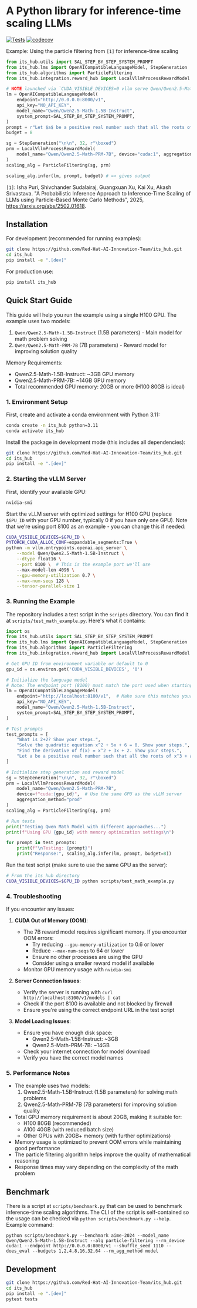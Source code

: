 # A Python library for inference-time scaling LLMs

[![Tests](https://github.com/Red-Hat-AI-Innovation-Team/its_hub/actions/workflows/tests.yml/badge.svg)](https://github.com/Red-Hat-AI-Innovation-Team/its_hub/actions/workflows/tests.yml)
[![codecov](https://codecov.io/gh/Red-Hat-AI-Innovation-Team/its_hub/graph/badge.svg?token=6WD8NB9YPN)](https://codecov.io/gh/Red-Hat-AI-Innovation-Team/its_hub)

Example: Using the particle filtering from `[1]` for inference-time scaling

```python
from its_hub.utils import SAL_STEP_BY_STEP_SYSTEM_PROMPT
from its_hub.lms import OpenAICompatibleLanguageModel, StepGeneration
from its_hub.algorithms import ParticleFiltering
from its_hub.integration.reward_hub import LocalVllmProcessRewardModel

# NOTE launched via `CUDA_VISIBLE_DEVICES=0 vllm serve Qwen/Qwen2.5-Math-1.5B-Instruct --dtype float16`
lm = OpenAICompatibleLanguageModel(
    endpoint="http://0.0.0.0:8000/v1", 
    api_key="NO_API_KEY", 
    model_name="Qwen/Qwen2.5-Math-1.5B-Instruct", 
    system_prompt=SAL_STEP_BY_STEP_SYSTEM_PROMPT, 
)
prompt = r"Let $a$ be a positive real number such that all the roots of \[x^3 + ax^2 + ax + 1 = 0\]are real. Find the smallest possible value of $a.$" # question from MATH500
budget = 8

sg = StepGeneration("\n\n", 32, r"\boxed")
prm = LocalVllmProcessRewardModel(
    model_name="Qwen/Qwen2.5-Math-PRM-7B", device="cuda:1", aggregation_method="prod"
)
scaling_alg = ParticleFiltering(sg, prm)

scaling_alg.infer(lm, prompt, budget) # => gives output
```

`[1]`: Isha Puri, Shivchander Sudalairaj, Guangxuan Xu, Kai Xu, Akash Srivastava. "A Probabilistic Inference Approach to Inference-Time Scaling of LLMs using Particle-Based Monte Carlo Methods", 2025, https://arxiv.org/abs/2502.01618.

## Installation

For development (recommended for running examples):
```sh
git clone https://github.com/Red-Hat-AI-Innovation-Team/its_hub.git
cd its_hub
pip install -e ".[dev]"
```

For production use:
```sh
pip install its_hub
```

## Quick Start Guide

This guide will help you run the example using a single H100 GPU. The example uses two models:
1. `Qwen/Qwen2.5-Math-1.5B-Instruct` (1.5B parameters) - Main model for math problem solving
2. `Qwen/Qwen2.5-Math-PRM-7B` (7B parameters) - Reward model for improving solution quality

Memory Requirements:
- Qwen2.5-Math-1.5B-Instruct: ~3GB GPU memory
- Qwen2.5-Math-PRM-7B: ~14GB GPU memory
- Total recommended GPU memory: 20GB or more (H100 80GB is ideal)

### 1. Environment Setup

First, create and activate a conda environment with Python 3.11:

```bash
conda create -n its_hub python=3.11
conda activate its_hub
```

Install the package in development mode (this includes all dependencies):

```bash
git clone https://github.com/Red-Hat-AI-Innovation-Team/its_hub.git
cd its_hub
pip install -e ".[dev]"
```

### 2. Starting the vLLM Server

First, identify your available GPU:
```bash
nvidia-smi
```

Start the vLLM server with optimized settings for H100 GPU (replace `$GPU_ID` with your GPU number, typically 0 if you have only one GPU). Note that we're using port 8100 as an example - you can change this if needed:

```bash
CUDA_VISIBLE_DEVICES=$GPU_ID \
PYTORCH_CUDA_ALLOC_CONF=expandable_segments:True \
python -m vllm.entrypoints.openai.api_server \
    --model Qwen/Qwen2.5-Math-1.5B-Instruct \
    --dtype float16 \
    --port 8100 \  # This is the example port we'll use
    --max-model-len 4096 \
    --gpu-memory-utilization 0.7 \
    --max-num-seqs 128 \
    --tensor-parallel-size 1
```

### 3. Running the Example

The repository includes a test script in the `scripts` directory. You can find it at `scripts/test_math_example.py`. Here's what it contains:

```python
import os
from its_hub.utils import SAL_STEP_BY_STEP_SYSTEM_PROMPT
from its_hub.lms import OpenAICompatibleLanguageModel, StepGeneration
from its_hub.algorithms import ParticleFiltering
from its_hub.integration.reward_hub import LocalVllmProcessRewardModel

# Get GPU ID from environment variable or default to 0
gpu_id = os.environ.get('CUDA_VISIBLE_DEVICES', '0')

# Initialize the language model
# Note: The endpoint port (8100) must match the port used when starting the vLLM server
lm = OpenAICompatibleLanguageModel(
    endpoint="http://localhost:8100/v1",  # Make sure this matches your vLLM server port
    api_key="NO_API_KEY",
    model_name="Qwen/Qwen2.5-Math-1.5B-Instruct",
    system_prompt=SAL_STEP_BY_STEP_SYSTEM_PROMPT,
)

# Test prompts
test_prompts = [
    "What is 2+2? Show your steps.",
    "Solve the quadratic equation x^2 + 5x + 6 = 0. Show your steps.",
    "Find the derivative of f(x) = x^2 + 3x + 2. Show your steps.",
    "Let a be a positive real number such that all the roots of x^3 + ax^2 + ax + 1 = 0 are real. Find the smallest possible value of a."
]

# Initialize step generation and reward model
sg = StepGeneration("\n\n", 32, r"\boxed")
prm = LocalVllmProcessRewardModel(
    model_name="Qwen/Qwen2.5-Math-PRM-7B",
    device=f"cuda:{gpu_id}",  # Use the same GPU as the vLLM server
    aggregation_method="prod"
)
scaling_alg = ParticleFiltering(sg, prm)

# Run tests
print("Testing Qwen Math Model with different approaches...")
print(f"Using GPU {gpu_id} with memory optimization settings\n")

for prompt in test_prompts:
    print(f"\nTesting: {prompt}")
    print("Response:", scaling_alg.infer(lm, prompt, budget=8))
```

Run the test script (make sure to use the same GPU as the server):

```bash
# From the its_hub directory
CUDA_VISIBLE_DEVICES=$GPU_ID python scripts/test_math_example.py
```

### 4. Troubleshooting

If you encounter any issues:

1. **CUDA Out of Memory (OOM)**: 
   - The 7B reward model requires significant memory. If you encounter OOM errors:
     - Try reducing `--gpu-memory-utilization` to 0.6 or lower
     - Reduce `--max-num-seqs` to 64 or lower
     - Ensure no other processes are using the GPU
     - Consider using a smaller reward model if available
   - Monitor GPU memory usage with `nvidia-smi`

2. **Server Connection Issues**:
   - Verify the server is running with `curl http://localhost:8100/v1/models | cat`
   - Check if the port 8100 is available and not blocked by firewall
   - Ensure you're using the correct endpoint URL in the test script

3. **Model Loading Issues**:
   - Ensure you have enough disk space:
     - Qwen2.5-Math-1.5B-Instruct: ~3GB
     - Qwen2.5-Math-PRM-7B: ~14GB
   - Check your internet connection for model download
   - Verify you have the correct model names

### 5. Performance Notes

- The example uses two models:
  1. Qwen2.5-Math-1.5B-Instruct (1.5B parameters) for solving math problems
  2. Qwen2.5-Math-PRM-7B (7B parameters) for improving solution quality
- Total GPU memory requirement is about 20GB, making it suitable for:
  - H100 80GB (recommended)
  - A100 40GB (with reduced batch size)
  - Other GPUs with 20GB+ memory (with further optimizations)
- Memory usage is optimized to prevent OOM errors while maintaining good performance
- The particle filtering algorithm helps improve the quality of mathematical reasoning
- Response times may vary depending on the complexity of the math problem

## Benchmark

There is a script at `scripts/benchmark.py` that can be used to benchmark inference-time scaling algorithms.
The CLI of the script is self-contained so the usage can be checked via `python scripts/benchmark.py --help`.
Example command:
```
python scripts/benchmark.py --benchmark aime-2024 --model_name Qwen/Qwen2.5-Math-1.5B-Instruct --alg particle-filtering --rm_device cuda:1 --endpoint http://0.0.0.0:8000/v1 --shuffle_seed 1110 --does_eval --budgets 1,2,4,8,16,32,64 --rm_agg_method model
```

## Development

```sh
git clone https://github.com/Red-Hat-AI-Innovation-Team/its_hub.git
cd its_hub
pip install -e ".[dev]"
pytest tests
```

